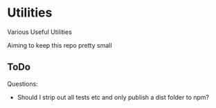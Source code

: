 # Utilities

Various Useful Utilities

Aiming to keep this repo pretty small

## ToDo
Questions:
* Should I strip out all tests etc and only publish a dist folder to npm?
